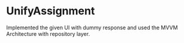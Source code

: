 # UnifyAssignment
Implemented the given UI with dummy response and used the MVVM Architecture with repository layer.

